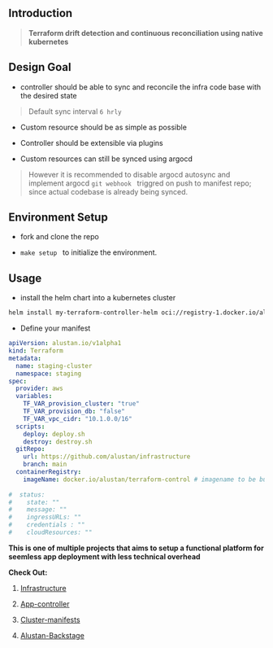 ## Introduction

> **Terraform drift detection and continuous reconciliation using native kubernetes**

## Design Goal

- controller should be able to sync and reconcile the infra code base with the desired state

>  Default sync interval `6 hrly`

- Custom resource should be as simple as possible

- Controller should be extensible via plugins

- Custom resources can still be synced using argocd

> However it is recommended to disable argocd autosync and implement argocd `git webhook ` triggred on push to manifest repo; since actual codebase is already being synced. 

## Environment Setup

- fork and clone the repo

- `make setup ` to initialize the environment.

## Usage

- install the helm chart into a kubernetes cluster

```sh
helm install my-terraform-controller-helm oci://registry-1.docker.io/alustan/terraform-controller-helm --version <version>
```


- Define your manifest

```yaml
apiVersion: alustan.io/v1alpha1
kind: Terraform
metadata:
  name: staging-cluster
  namespace: staging
spec:
  provider: aws
  variables:
    TF_VAR_provision_cluster: "true"
    TF_VAR_provision_db: "false"
    TF_VAR_vpc_cidr: "10.1.0.0/16"
  scripts:
    deploy: deploy.sh
    destroy: destroy.sh
  gitRepo:
    url: https://github.com/alustan/infrastructure
    branch: main
  containerRegistry:
    imageName: docker.io/alustan/terraform-control # imagename to be built by the controller
    
#  status:
#    state: ""
#    message: ""
#    ingressURLs: ""
#    credentials : ""
#    cloudResources: ""
```

**This is one of multiple projects that aims to setup a functional platform for seemless app deployment with less technical overhead**

**Check Out:**

1. [Infrastructure](https://github.com/alustan/infrastructure)

2. [App-controller](https://github.com/alustan/app-controller)

3. [Cluster-manifests](https://github.com/alustan/cluster-manifests)

4. [Alustan-Backstage](https://github.com/alustan/backstage)
